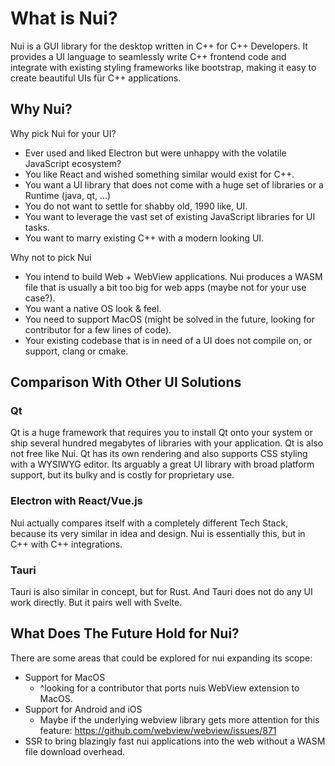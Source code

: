 # What is Nui?

Nui is a GUI library for the desktop written in C++ for C++ Developers.
It provides a UI language to seamlessly write C++ frontend code and integrate with existing styling frameworks like bootstrap,
making it easy to create beautiful UIs für C++ applications.

## Why Nui?

Why pick Nui for your UI?
- Ever used and liked Electron but were unhappy with the volatile JavaScript ecosystem?
- You like React and wished something similar would exist for C++.
- You want a UI library that does not come with a huge set of libraries or a Runtime (java, qt, ...)
- You do not want to settle for shabby old, 1990 like, UI.
- You want to leverage the vast set of existing JavaScript libraries for UI tasks.
- You want to marry existing C++ with a modern looking UI.

Why not to pick Nui
- You intend to build Web + WebView applications. Nui produces a WASM file that is usually a bit too big for web apps (maybe not for your use case?).
- You want a native OS look & feel.
- You need to support MacOS (might be solved in the future, looking for contributor for a few lines of code).
- Your existing codebase that is in need of a UI does not compile on, or support, clang or cmake.

## Comparison With Other UI Solutions

### Qt
Qt is a huge framework that requires you to install Qt onto your system or ship several hundred megabytes of libraries with your application.
Qt is also not free like Nui.
Qt has its own rendering and also supports CSS styling with a WYSIWYG editor.
Its arguably a great UI library with broad platform support, but its bulky and is costly for proprietary use.

### Electron with React/Vue.js
Nui actually compares itself with a completely different Tech Stack, because its very similar in idea and design.
Nui is essentially this, but in C++ with C++ integrations.

### Tauri
Tauri is also similar in concept, but for Rust. And Tauri does not do any UI work directly. But it pairs well with Svelte.

## What Does The Future Hold for Nui?

There are some areas that could be explored for nui expanding its scope:
- Support for MacOS
  - ^looking for a contributor that ports nuis WebView extension to MacOS.
- Support for Android and iOS
  - Maybe if the underlying webview library gets more attention for this feature: https://github.com/webview/webview/issues/871
- SSR to bring blazingly fast nui applications into the web without a WASM file download overhead.